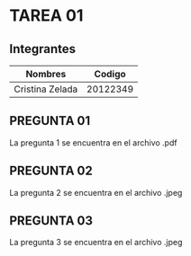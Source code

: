 

# TAREA 01

## Integrantes

| Nombres       | Codigo          | 
| ------------- |:-------------:| 
| Cristina Zelada     | 20122349 | 


## PREGUNTA 01

La pregunta 1 se encuentra en el archivo .pdf


## PREGUNTA 02

La pregunta 2 se encuentra en el archivo .jpeg

## PREGUNTA 03

La pregunta 3 se encuentra en el archivo .jpeg
